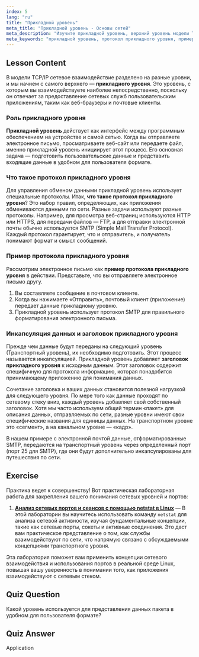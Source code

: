 ```yaml
---
index: 5
lang: "ru"
title: "Прикладной уровень"
meta_title: "Прикладной уровень - Основы сетей"
meta_description: "Изучите прикладной уровень, верхний уровень модели TCP/IP. Узнайте, что такое протокол прикладного уровня, рассмотрите пример с SMTP и поймите, как заголовок прикладного уровня готовит данные для сетевого взаимодействия."
meta_keywords: "прикладной уровень, протокол прикладного уровня, пример протокола прикладного уровня, заголовок прикладного уровня, модель TCP/IP, SMTP, сетевые протоколы"
---
```


## Lesson Content

В модели TCP/IP сетевое взаимодействие разделено на разные уровни, и мы начнем с самого верхнего — **прикладного уровня**. Это уровень, с которым вы взаимодействуете наиболее непосредственно, поскольку он отвечает за предоставление сетевых служб пользовательским приложениям, таким как веб-браузеры и почтовые клиенты.

### Роль прикладного уровня

**Прикладной уровень** действует как интерфейс между программным обеспечением на устройстве и самой сетью. Когда вы отправляете электронное письмо, просматриваете веб-сайт или передаете файл, именно прикладной уровень инициирует этот процесс. Его основная задача — подготовить пользовательские данные и представить входящие данные в удобном для пользователя формате.

### Что такое протокол прикладного уровня

Для управления обменом данными прикладной уровень использует специальные протоколы. Итак, **что такое протокол прикладного уровня**? Это набор правил, определяющих, как приложения обмениваются данными по сети. Разные задачи используют разные протоколы. Например, для просмотра веб-страниц используются HTTP или HTTPS, для передачи файлов — FTP, а для отправки электронной почты обычно используется SMTP (Simple Mail Transfer Protocol). Каждый протокол гарантирует, что и отправитель, и получатель понимают формат и смысл сообщений.

### Пример протокола прикладного уровня

Рассмотрим электронное письмо как **пример протокола прикладного уровня** в действии. Представьте, что вы отправляете электронное письмо другу.

1. Вы составляете сообщение в почтовом клиенте.
2. Когда вы нажимаете «Отправить», почтовый клиент (приложение) передает данные прикладному уровню.
3. Прикладной уровень использует протокол SMTP для правильного форматирования электронного письма.

### Инкапсуляция данных и заголовок прикладного уровня

Прежде чем данные будут переданы на следующий уровень (Транспортный уровень), их необходимо подготовить. Этот процесс называется инкапсуляцией. Прикладной уровень добавляет **заголовок прикладного уровня** к исходным данным. Этот заголовок содержит специфичную для протокола информацию, которая понадобится принимающему приложению для понимания данных.

Сочетание заголовка и ваших данных становится полезной нагрузкой для следующего уровня. По мере того как данные проходят по сетевому стеку вниз, каждый уровень добавляет свой собственный заголовок. Хотя мы часто используем общий термин «пакет» для описания данных, отправляемых по сети, разные уровни имеют свои специфические названия для единицы данных. На транспортном уровне это «сегмент», а на канальном уровне — «кадр».

В нашем примере с электронной почтой данные, отформатированные SMTP, передаются на транспортный уровень через определенный порт (порт 25 для SMTP), где они будут дополнительно инкапсулированы для путешествия по сети.

## Exercise

Практика ведет к совершенству! Вот практическая лабораторная работа для закрепления вашего понимания сетевых уровней и портов:

1. **[Анализ сетевых портов и сеансов с помощью netstat в Linux](https://labex.io/ru/labs/comptia-analyze-network-ports-and-sessions-with-netstat-in-linux-592741)** — В этой лаборатории вы научитесь использовать команду `netstat` для анализа сетевой активности, изучая фундаментальные концепции, такие как сетевые порты, сокеты и активные соединения. Это даст вам практическое представление о том, как службы взаимодействуют по сети, что напрямую связано с обсуждаемыми концепциями транспортного уровня.

Эта лаборатория поможет вам применить концепции сетевого взаимодействия и использования портов в реальной среде Linux, повышая вашу уверенность в понимании того, как приложения взаимодействуют с сетевым стеком.

## Quiz Question

Какой уровень используется для представления данных пакета в удобном для пользователя формате?

## Quiz Answer

Application
